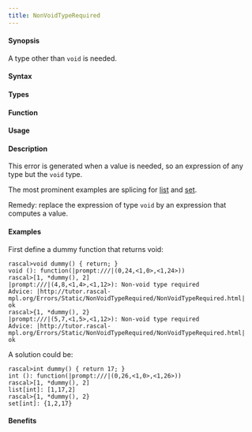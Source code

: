 ```yaml
---
title: NonVoidTypeRequired
---
```


#### Synopsis

A type other than `void` is needed.

#### Syntax

#### Types

#### Function
       
#### Usage

#### Description

This error is generated when a value is needed, so an expression of any type but the `void` type.

The most prominent examples are splicing for 
[list](/docs/Rascal/Expressions/Values/List/Splice) and [set](/docs/Rascal/Expressions/Values/Set/Splice).

Remedy: replace the expression of type `void` by an expression that computes a value.

#### Examples

First define a dummy function that returns void:

```rascal-shell
rascal>void dummy() { return; }
void (): function(|prompt:///|(0,24,<1,0>,<1,24>))
rascal>[1, *dummy(), 2]
|prompt:///|(4,8,<1,4>,<1,12>): Non-void type required
Advice: |http://tutor.rascal-mpl.org/Errors/Static/NonVoidTypeRequired/NonVoidTypeRequired.html|
ok
rascal>{1, *dummy(), 2}
|prompt:///|(5,7,<1,5>,<1,12>): Non-void type required
Advice: |http://tutor.rascal-mpl.org/Errors/Static/NonVoidTypeRequired/NonVoidTypeRequired.html|
ok
```
A solution could be:


```rascal-shell
rascal>int dummy() { return 17; }
int (): function(|prompt:///|(0,26,<1,0>,<1,26>))
rascal>[1, *dummy(), 2]
list[int]: [1,17,2]
rascal>{1, *dummy(), 2}
set[int]: {1,2,17}
```

#### Benefits


